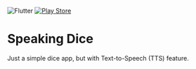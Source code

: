 ![Flutter](https://img.shields.io/badge/Flutter-%2302569B.svg?style=for-the-badge&logo=Flutter&logoColor=white)
[![Play Store](https://img.shields.io/badge/Google_Play-414141?style=for-the-badge&logo=google-play&logoColor=white)](https://play.google.com/store/apps/details?id=com.iqfareez.speaking_dice&utm_source=github&pcampaignid=pcampaignidMKT-Other-global-all-co-prtnr-py-PartBadge-Mar2515-1)

# Speaking Dice

Just a simple dice app, but with Text-to-Speech (TTS) feature.
